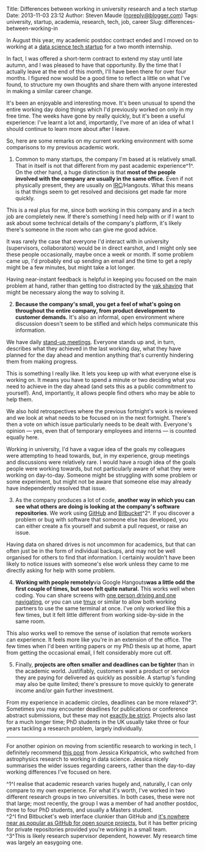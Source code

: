 Title: Differences between working in university research and a tech startup
Date: 2013-11-03 23:12
Author: Steven Maude (noreply@blogger.com)
Tags: university, startup, academia, research, tech, job, career
Slug: differences-between-working-in

In August this year, my academic postdoc contract ended and I moved on
to working at a [data science tech startup](https://scraperwiki.com/)
for a two month internship.  
  
In fact, I was offered a short-term contract to extend my stay until
late autumn, and I was pleased to have that opportunity. By the time
that I actually leave at the end of this month, I'll have been there for
over four months. I figured now would be a good time to reflect a little
on what I've found, to structure my own thoughts and share them with
anyone interested in making a similar career change.  
  
It's been an enjoyable and interesting move. It's been unusual to spend
the entire working day doing things which I'd previously worked on only
in my free time. The weeks have gone by really quickly, but it's been a
useful experience: I've learnt a lot and, importantly, I've more of an
idea of what I should continue to learn more about after I leave.  
  
So, here are some remarks on my current working environment with some
comparisons to my previous academic work.  
  
1. Common to many startups, the company I'm based at is relatively
small. That in itself is not that different from my past academic
experience^1^. On the other hand, a huge distinction is that **most of
the people involved with the company are usually in the same office.**
Even if not physically present, they are usually on
[IRC](https://en.wikipedia.org/wiki/Internet_Relay_Chat)/Hangouts. What
this means is that things seem to get resolved and decisions get made
far more quickly.  
  
This is a real plus for me, since both working in this company and in a
tech job are completely new. If there's something I need help with or if
I want to ask about some technical details of the company's platform,
it's likely there's someone in the room who can give me good advice.   
  
It was rarely the case that everyone I'd interact with in university
(supervisors, collaborators) would be in direct earshot, and I might
only see these people occasionally, maybe once a week or month. If some
problem came up, I'd probably end up sending an email and the time to
get a reply might be a few minutes, but might take a lot longer.  
  
Having near-instant feedback is helpful in keeping you focused on the
main problem at hand, rather than getting too distracted by the [yak
shaving](https://en.wiktionary.org/wiki/yak_shaving) that might be
necessary along the way to solving it.  
  
2. **Because the company's small, you get a feel of what's going on
throughout the entire company, from product development to customer
demands.** It's also an informal, open environment where discussion
doesn't seem to be stifled and which helps communicate this
information.  
  
We have daily [stand-up
meetings](https://en.wikipedia.org/wiki/Stand-up_meeting). Everyone
stands up and, in turn, describes what they achieved in the last working
day, what they have planned for the day ahead and mention anything
that's currently hindering them from making progress.  
  
This is something I really like. It lets you keep up with what everyone
else is working on. It means you have to spend a minute or two deciding
what you need to achieve in the day ahead (and sets this as a public
commitment to yourself). And, importantly, it allows people find others
who may be able to help them.  
  
We also hold retrospectives where the previous fortnight's work is
reviewed and we look at what needs to be focused on in the next
fortnight. There's then a vote on which issue particularly needs to be
dealt with. Everyone's opinion — yes, even that of temporary employees
and interns — is counted equally here.  
  
Working in university, I'd have a vague idea of the goals my colleagues
were attempting to head towards, but, in my experience, group meetings
and discussions were relatively rare. I would have a rough idea of the
goals people were working towards, but not particularly aware of what
they were working on day-to-day. Someone might be struggling with some
problem or some experiment, but might not be aware that someone else may
already have independently resolved that issue.  
  
3. As the company produces a lot of code, **another way in which you can
see what others are doing is looking at the company's software
repositories**. We work using [GitHub](https://github.com/) and
[Bitbucket](https://bitbucket.org/)^2^. If you discover a problem or bug
with software that someone else has developed, you can either create a
fix yourself and submit a pull request, or raise an issue.  
  
Having data on shared drives is not uncommon for academics, but that can
often just be in the form of individual backups, and may not be well
organised for others to find that information. I certainly wouldn't have
been likely to notice issues with someone's else work unless they came
to me directly asking for help with some problem.  
  
4. **Working with people remotely**via Google Hangouts**was a little odd
the first couple of times, but soon felt quite natural.** This works
well when coding. You can share screens with [one person driving and one
navigating](https://en.wikipedia.org/wiki/Pair_programming), or you can
use [tmux](https://en.wikipedia.org/wiki/Tmux) or similar to allow both
working partners to use the same terminal at once. I've only worked like
this a few times, but it felt little different from working side-by-side
in the same room.  
  
This also works well to remove the sense of isolation that remote
workers can experience. It feels more like you're in an extension of the
office. The few times when I'd been writing papers or my PhD thesis up
at home, apart from getting the occasional email, I felt considerably
more cut off.  
  
5. Finally, **projects are often smaller and deadlines can be tighter**
than in the academic world. Justifiably, customers want a product or
service they are paying for delivered as quickly as possible. A
startup's funding may also be quite limited; there's pressure to move
quickly to generate income and/or gain further investment.  
  
From my experience in academic circles, deadlines can be more
relaxed^3^. Sometimes you may encounter deadlines for publications or
conference abstract submissions, but these may not [exactly be
strict](http://www.phdcomics.com/comics/archive.php?comicid=998).
Projects also last for a much longer time; PhD students in the UK
usually take three or four years tackling a research problem, largely
individually.   
  

* * * * *

  
For another opinion on moving from scientific research to working in
tech, I definitely recommend [this
post](http://womeninastronomy.blogspot.co.uk/2013/01/astroVdatascience.html)
from Jessica Kirkpatrick, who switched from astrophysics research to
working in data science. Jessica nicely summarises the wider issues
regarding careers, rather than the day-to-day working differences I've
focused on here.  
  
^1^I realise that academic research varies hugely and, naturally, I can
only compare to my own experience. For what it's worth, I've worked in
two different research groups in two universities. In both cases, these
were not that large; most recently, the group I was a member of had
another postdoc, three to four PhD students, and usually a Masters
student.  
^2^I find Bitbucket's web interface clunkier than GitHub and [it's
nowhere near as popular as GitHub for open source
projects](http://www.infoworld.com/print/227061), but it has better
pricing for private repositories provided you're working in a small
team.  
^3^This is likely research supervisor dependent, however. My research
time was largely an easygoing one.

</p>

